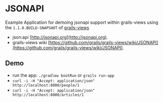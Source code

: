 # JSONAPI
Example  Application for demoing jsonapi support within grails-views using the `1.1.0.BUILD-SNAPSHOT` of [grails-views](https://github.com/grails/grails-views)
* json:api [http://jsonapi.org](http://jsonapi.org).
* grails-views wiki [https://github.com/grails/grails-views/wiki/JSONAPI](https://github.com/grails/grails-views/wiki/JSONAPI).

## Demo
* run the app: `./gradlew bootRun` or `grails run-app`
* `curl -i -H "Accept: application/json" http://localhost:8080/people/1`
* `curl -i -H "Accept: application/json" http://localhost:8080/articles/1`